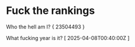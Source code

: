 # Fuck the rankings

Who the hell am I?
{ 23504493 }

What fucking year is it?
[ 2025-04-08T00:40:00Z ]
